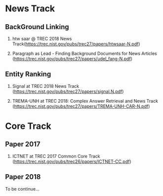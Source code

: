 News Track
=====================
## BackGround Linking
1. htw saar @ TREC 2018 News Track(https://trec.nist.gov/pubs/trec27/papers/htwsaar-N.pdf) 

2. Paragraph as Lead - Finding Background Documents for News Articles (https://trec.nist.gov/pubs/trec27/papers/udel_fang-N.pdf)




## Entity Ranking
1. Signal at TREC 2018 News Track (https://trec.nist.gov/pubs/trec27/papers/signal.N.pdf)

2. TREMA-UNH at TREC 2018: Complex Answer Retrieval and News Track (https://trec.nist.gov/pubs/trec27/papers/TREMA-UNH-CAR-N.pdf)




Core Track
=====================
## Paper 2017
1. ICTNET at TREC 2017 Common Core Track (https://trec.nist.gov/pubs/trec26/papers/ICTNET-CC.pdf)

## Paper 2018
To be continue...

